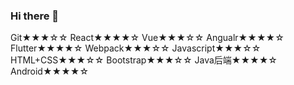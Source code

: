 ### Hi there 👋

Git★★★☆☆
React★★★★☆
Vue★★★☆☆
Angualr★★★★☆
Flutter★★★★☆
Webpack★★★☆☆
Javascript★★★☆☆
HTML+CSS★★★☆☆
Bootstrap★★★☆☆
Java后端★★★★☆
Android★★★★☆

 
<!-- **xiyionxiong/xiyionxiong** is a ✨ _special_ ✨ repository because its `README.md` (this file) appears on your GitHub profile. -->

<!-- Here are some ideas to get you started:

- 🔭 I’m currently working on ...
- 🌱 I’m currently learning ...
- 👯 I’m looking to collaborate on ...
- 🤔 I’m looking for help with ...
- 💬 Ask me about ...
- 📫 How to reach me: ...
- 😄 Pronouns: ...
- ⚡ Fun fact: ...
  -->

